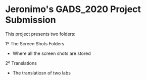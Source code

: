 # Jeronimo's GADS_2020 Project Submission

This project presents two folders:

1º The Screen Shots Folders
-  Where all the screen shots are stored

2º Translations
- The translatiosn of two labs
